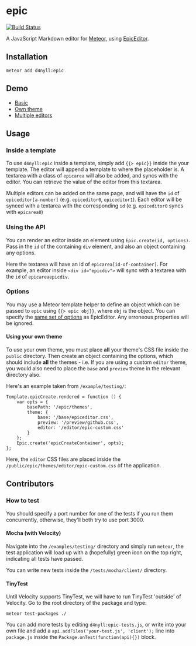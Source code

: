 # epic

[![Build Status](https://travis-ci.org/d4nyll/epic.svg?branch=master)](https://travis-ci.org/d4nyll/epic)

A JavaScript Markdown editor for [Meteor](https://github.com/meteor/meteor), using [EpicEditor](https://github.com/OscarGodson/EpicEditor).

## Installation

    meteor add d4nyll:epic

## Demo

* [Basic](http://epiceditor.meteor.com)
* [Own theme](http://epiceditor.meteor.com/epicCreate)
* [Multiple editors](http://epiceditor.meteor.com/epicMultiple)

## Usage

### Inside a template

To use `d4nyll:epic` inside a template, simply add `{{> epic}}` inside the your template. The editor will append a template to where the placeholder is. A textarea with a class of `epicarea` will also be added, and syncs with the editor. You can retrieve the value of the editor from this textarea.

Multiple editors can be added on the same page, and will have the `id` of `epiceditor[a-number]` (e.g. `epiceditor0`, `epiceditor1`). Each editor will be synced with a textarea with the corresponding `id` (e.g. `epiceditor0` syncs with `epicarea0`)

### Using the API

You can render an editor inside an element using `Epic.create(id, options)`. Pass in the `id` of the containing `div` element, and also an object containing any options.

Here the textarea will have an id of `epicarea[id-of-container]`. For example, an editor inside `<div id="epicdiv">` will sync with a textarea with the `id` of `epicareaepicdiv`.

### Options

You may use a Meteor template helper to define an object which can be passed to `epic` using `{{> epic obj}}`, where `obj` is the object. You can specify the [same set of options](https://github.com/OscarGodson/EpicEditor#epiceditoroptions) as EpicEditor. Any erroneous properties will be ignored.

#### Using your own theme

To use your own theme, you must place **all** your theme's CSS file inside the `public` directory. Then create an object containing the options, which should include **all** the themes - i.e. If you are using a custom `editor` theme, you would also need to place the `base` and `preview` theme in the relevant directory also.

Here's an example taken from `/example/testing/`:

    Template.epicCreate.rendered = function () {
    	var opts = {	
    		basePath: '/epic/themes',
    		theme: {
    			base: '/base/epiceditor.css',
    			preview: '/preview/github.css',
    			editor: '/editor/epic-custom.css'
    		}
    	};
    	Epic.create('epicCreateContainer', opts);
    };

Here, the `editor` CSS files are placed inside the `/public/epic/themes/editor/epic-custom.css` of the application.

## Contributors

### How to test

You should specify a port number for one of the tests if you run them concurrently, otherwise, they'll both try to use port 3000.

#### Mocha (with Velocity)

Navigate into the `/examples/testing/` directory and simply run `meteor`, the test application will load up with a (hopefully) green icon on the top right, indicating all tests have passed.

You can write new tests inside the `/tests/mocha/client/` directory.

#### TinyTest

Until Velocity supports TinyTest, we will have to run TinyTest 'outside' of Velocity. Go to the root directory of the package and type:

    meteor test-packages ./

You can add more tests by editing `d4nyll:epic-tests.js`, or write into your own file and add a `api.addFiles('your-test.js', 'client');` line into `package.js` inside the `Package.onTest(function(api){})` block.
